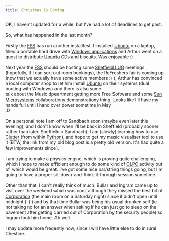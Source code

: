 ```yaml
---
title: Christmas Is Coming
---
```

OK, I haven't updated for a while, but I've had a lot of deadlines to get past.<br /><br />So, what has happened in the last month?<br /><br />Firstly the <a href="http://fss.union.shef.ac.uk">FSS</a> has run another installfest. I installed <a href="http://www.ubuntu.com/">Ubuntu</a> on a laptop, filled a portable hard drive with <a href="http://www.portableapps.com">Windows applications</a> and Arthur went on a quest to distribute <a href="http://www.ubuntu.com/">Ubuntu</a> CDs and biscuits. Was enjoyable :)<br /><br />Next year the <a href="http://fss.union.shef.ac.uk/forum">FSS</a> should be hosting some <a href="http://www.sheflug.co.uk/">Sheffield LUG</a> meetings (hopefully, if I can sort out room bookings), the ReFreshers fair is coming up (now that we actually have some active members :) ), Arthur has convinced a local computer shop to let him install <a href="http://www.ubuntu.com">Ubuntu</a> on their systems (dual booting with Windows) and there is also some<br />talk about the Music dpeartment getting more Free Software and some <a href="http://www.sun.com/software/opensource/index.jsp">Sun Microsystems</a> collaborationy demonstrationy thing. Looks like I'll have my hands full until I hand over power sometime in May<br />:D<br /><br />On a personal note I am off to Sandbach soon (maybe even later this evening), and I don't know when I'll be back in Sheffield (probably sooner rather than later. Sheffield > Sandbach). I am (slowly) learning how to use <a href="http://www.clutter-project.org">Clutter</a> (from within <a href="http://www.python.org">Python</a>), and hope to get my music visualiser tool to use it (BTW, the link from my old blog post is a pretty old version. It's had quite a few improvements since).<br /><br />I am trying to make a physics engine, which is proving quite challenging, which I hope to make efficient enough to do some kind of <a href="http://www.laptop.org">OLPC</a> activity out of, which would be great. I've got some nice bar/string things going, but I'm going to have a proper sit-down-and-think-it-through session sometime.<br /><br />Other than that, I can't really think of much. Bullar and Ingram came up to visit over the weekend which was cool, although they missed the best bit of <a href="http://www.corporation.org.uk">Corporation</a> (the main room on a Saturday night) since it didn't open until midnight ( :( ) and by that time Bullar was being his usual drunken self (ie. not taking no for an answer when asking if he can just go to sleep on the pavement after getting carried out of Corporation by the securty people) so Ingram took him home. Ah well.<br /><br />I may update more freqently now, since I will have little else to do in rural Cheshire.